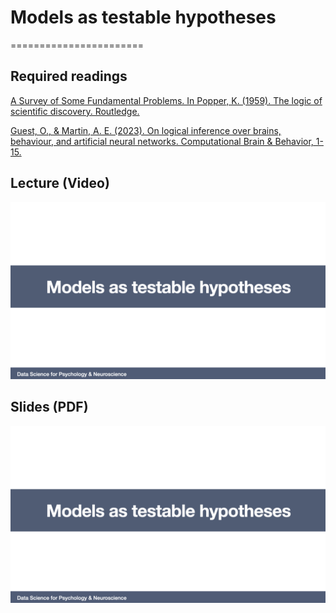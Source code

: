 # Models as testable hypotheses
=======================

## Required readings

[A Survey of Some Fundamental Problems. In Popper, K. (1959). The logic of scientific discovery. Routledge.](https://books.google.com/books?hl=en&lr=&id=LWSBAgAAQBAJ&oi=fnd&pg=PP1&dq=A+Survey+of+Some+Fundamental+Problems.+In+Popper,+K.+(1959).+The+logic+of+scientific+discovery&ots=pBCh1Y-LfM&sig=As904u9ySGdgrjTL8X-HCqsFdco#v=onepage&q&f=false)

[Guest, O., & Martin, A. E. (2023). On logical inference over brains, behaviour, and artificial neural networks. Computational Brain & Behavior, 1-15.](https://link.springer.com/article/10.1007/s42113-022-00166-x)


## Lecture (Video)

[![Models as testable hypotheses](../thumbnails/models-as-testable-hypotheses.jpeg)](https://youtu.be/2IJ8pAP7xiI "Models as testable hypotheses")

## Slides (PDF)

[![Models as testable hypotheses](../thumbnails/models-as-testable-hypotheses.jpeg)](https://github.com/CoAxLab/Data-Explorations/blob/main/book/slides/models-as-testable-hypotheses.pdf "Models as testable hypotheses")
